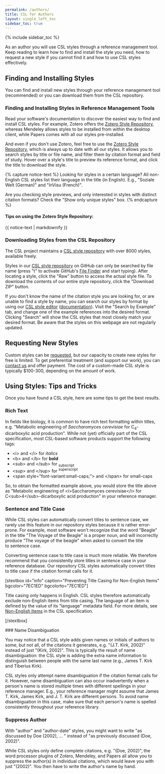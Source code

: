 ```yaml
---
permalink: /authors/
title: CSL for Authors
layout: single_left_toc
sidebar_toc: true
---
```

{% include sidebar_toc %}

As an author you will use CSL styles through a reference management tool. Keep reading to learn how to find and install the style you need, how to request a new style if you cannot find it and how to use CSL styles effectively.

## Finding and Installing Styles

You can find and install new styles through your reference management tool (recommended) or you can download them from the CSL repository.

### Finding and Installing Styles in Reference Management Tools

Read your software's documentation to discover the easiest way to find and install CSL styles. For example, Zotero offers the <a href="http://zotero.org/styles">Zotero Style Repository</a>, whereas Mendeley allows styles to be installed from within the desktop client, while Papers comes with all our styles pre-installed.

And even if you don't use Zotero, feel free to use the <a href="http://zotero.org/styles">Zotero Style Repository</a>, which is always up to date with all our styles. It allows you to search styles by title or file name, and filter them by citation format and field of study. Hover over a style's title to preview its reference format, and click the title to download the style.

{% capture notice-text %}
Looking for styles in a certain language? All non-English CSL styles list their language in the title (in English). E.g., "Soziale Welt (German)" and "InVisu (French)".

Are you checking style previews, and only interested in styles with distinct citation formats? Check the "Show only unique styles" box.
{% endcapture %}

<div class="notice--info">
  <h4>Tips on using the Zotero Style Repository:</h4>
  {{ notice-text | markdownify }}
</div>

### Downloading Styles from the CSL Repository

The CSL project maintains a <a href="https://github.com/citation-style-language/styles">CSL style repository</a> with over 8000 styles, available freely.

Styles in our <a href="https://github.com/citation-style-language/styles">CSL style repository</a> on GitHub can only be searched by file name (press "t" to activate GitHub's <a href="https://github.com/blog/793-introducing-the-file-finder">File Finder</a> and start typing). After locating a style, click the "Raw" button to access the actual style file. To download the contents of our entire style repository, click the "Download ZIP" button.

If you don't know the name of the citation style you are looking for, or are unable to find a style by name, you can search our styles by format by using our <a href="http://editor.citationstyles.org">CSL style editor</a> (<a href="https://github.com/citation-style-editor/csl-editor/wiki/User-guide-for-the-CSL-Editor">documentation</a>). Visit the "Search by Example" tab, and change one of the example references into the desired format. Clicking "Search" will show the CSL styles that most closely match your desired format. Be aware that the styles on this webpage are not regularly updated.

## Requesting New Styles

Custom styles can be <a href="https://github.com/citation-style-language/styles/wiki/Requesting-Styles">requested</a>, but our capacity to create new styles for free is limited. To get preferential treatment (and support our work), you can <a href="http://citationstyles.org/contact/">contact us</a> and offer payment. The cost of a custom-made CSL style is typically $100-300, depending on the amount of work.

## Using Styles: Tips and Tricks

Once you have found a CSL style, here are some tips to get the best results.

### Rich Text

In fields like biology, it is common to have rich text formatting within titles, e.g. "Metabolic engineering of <em>Saccharomyces cerevisiae</em> for C<sub>4</sub>-dicarboxylic acid production". While not (yet) officially part of the CSL specification, most CSL-based software products support the following tags:
<ul>
 	<li>&lt;i&gt; and &lt;/i&gt; for <i>italics</i></li>
 	<li>&lt;b&gt; and &lt;/b&gt; for <b>bold</b></li>
 	<li>&lt;sub&gt; and &lt;/sub&gt; for <sub>subscript</sub></li>
 	<li>&lt;sup&gt; and &lt;/sup&gt; for <sup>superscript</sup></li>
 	<li>&lt;span style="font-variant:small-caps;"&gt; and &lt;/span&gt; for small-caps</li>
</ul>
So, to obtain the formatted example above, you would store the title above as "Metabolic engineering of &lt;i&gt;Saccharomyces cerevisiae&lt;/i&gt; for C&lt;sub&gt;4&lt;/sub&gt;-dicarboxylic acid production" in your reference manager.

### Sentence and Title Case

While CSL styles can automatically convert titles to sentence case, we rarely use this feature in our repository styles because it is rather error-prone. For example, most software won't recognize that the word "Beagle" in the title "The Voyage of the Beagle" is a proper noun, and will incorrectly produce "The voyage of the beagle" when asked to convert the title to sentence case.

Converting sentence case to title case is much more reliable. We therefore recommend that you consistently store titles in sentence case in your reference database. Our repository CSL styles automatically convert titles to title case if the citation format calls for it.

[stextbox id="info" caption="Preventing Title Casing for Non-English Items" bgcolor="7EC1ED" bgcolorto="7EC1ED"]

Title casing only happens in English. CSL styles therefore automatically exclude non-English items from title casing. The language of an item is defined by the value of its "language" metadata field. For more details, see <a href="http://citationstyles.org/downloads/specification.html#non-english-items">Non-English Items</a> in the CSL specification.

[/stextbox]

### Name Disambiguation

You may notice that a CSL style adds given names or initials of authors to some, but not all, of the citations it generates, e.g. "(J.T. Kirk, 2002)" instead of just "(Kirk, 2002)". This is typically the result of name disambiguation: the CSL style is adding the extra name information to distinguish between people with the same last name (e.g., James T. Kirk and Tiberius Kirk).

CSL styles only attempt name disambiguation if the citation format calls for it. However, name disambiguation can also occur inadvertently when a person's name is stored multiple times with different spellings in your reference manager. E.g., your reference manager might assume that James T. Kirk, James Kirk, and J. T. Kirk are different persons. To avoid name disambiguation in this case, make sure that each person's name is spelled consistently throughout your reference library.

### Suppress Author

With "author" and "author-date" styles, you might want to write "as discussed by Doe (2002), … " instead of "as previously discussed (Doe, 2002)".

While CSL styles only define complete citations, e.g. "(Doe, 2002)", the word processor plugins of Zotero, Mendeley, and Papers all allow you to suppress the author(s) in individual citations, which would leave you with just "(2002)". You then have to write the author's name by hand.